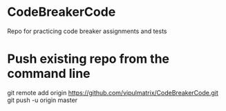 # CodeBreakerCode
Repo for practicing code breaker assignments and tests

# Push existing repo from the command line
git remote add origin https://github.com/vipulmatrix/CodeBreakerCode.git
git push -u origin master
